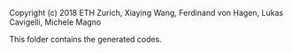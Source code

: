 Copyright (c) 2018 ETH Zurich, Xiaying Wang, Ferdinand von Hagen, Lukas Cavigelli, Michele Magno

This folder contains the generated codes.
